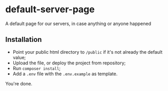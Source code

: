 # default-server-page
A default page for our servers, in case anything or anyone happened

## Installation
- Point your public html directory to `/public` if it's not already the default value;
- Upload the file, or deploy the project from repository;
- Run `composer install`;
- Add a `.env` file with the `.env.example` as template.

You're done.